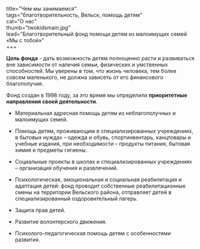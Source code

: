 title="Чем мы занимаемся"  
tags="благотворительность, Вельск, помощь детям"  
cat="О нас"  
thumb="twokidsmain.jpg"  
lead="Благотворительный фонд помощи детям из малоимущих семей «Мы с тобой»"  
+++


**Цель фонда** - дать возможность детям полноценно расти и развиваться вне зависимости от наличия семьи, физических и умственных способностей. Мы уверены в том, что жизнь человека, тем более совсем маленького, не должна зависеть от его финансового благополучия.  

Фонд создан в 1998 году, за это время мы определили **приоритетные направления своей деятельности**. 

- Материальная адресная помощь детям из неблагополучных и малоимущих семей.  

- Помощь детям, проживающим в специализированных учреждениях, в бытовых нуждах – одежда и обувь, спортинвентарь, канцтовары и учебные издания, при необходимости – продукты питания, бытовая химия и предметы гигиены. 

- Социальные проекты в школах и специализированных учреждениях – организация обучения и развлечений.  

- Психологическая, эмоциональная и социальная реабилитация и адаптация детей: фонд проводит собственные реабилитационные смены на территории Вельского района, отправляет детей в специализированный оздоровительный лагерь.  
- Защита прав детей.  

- Развитие волонтерского движения.  

- Психолого-педагогическая помощь детям с особенностями развития.  
